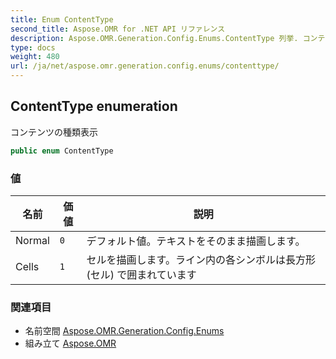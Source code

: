 ```yaml
---
title: Enum ContentType
second_title: Aspose.OMR for .NET API リファレンス
description: Aspose.OMR.Generation.Config.Enums.ContentType 列挙. コンテンツの種類表示
type: docs
weight: 480
url: /ja/net/aspose.omr.generation.config.enums/contenttype/
---
```

## ContentType enumeration

コンテンツの種類表示

```csharp
public enum ContentType
```

### 値

| 名前 | 価値 | 説明 |
| --- | --- | --- |
| Normal | `0` | デフォルト値。テキストをそのまま描画します。 |
| Cells | `1` | セルを描画します。ライン内の各シンボルは長方形(セル) で囲まれています |

### 関連項目

* 名前空間 [Aspose.OMR.Generation.Config.Enums](../../aspose.omr.generation.config.enums/)
* 組み立て [Aspose.OMR](../../)


